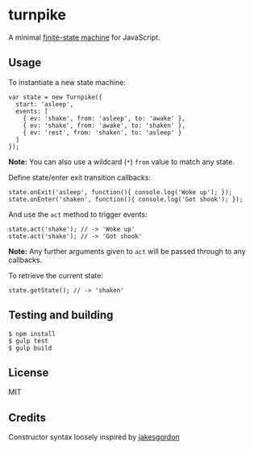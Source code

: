 # turnpike

A minimal [finite-state machine](https://en.wikipedia.org/wiki/Finite-state_machine) for JavaScript.

## Usage

To instantiate a new state machine:

    var state = new Turnpike({
      start: 'asleep',
      events: [
        { ev: 'shake', from: 'asleep', to: 'awake' },
        { ev: 'shake', from: 'awake', to: 'shaken' },
        { ev: 'rest', from: 'shaken', to: 'asleep' }
      ]
    });

**Note:** You can also use a wildcard (`*`) `from` value to match any state.

Define state/enter exit transition callbacks:

    state.onExit('asleep', function(){ console.log('Woke up'); });
    state.onEnter('shaken', function(){ console.log('Got shook'); });

And use the `act` method to trigger events:

    state.act('shake'); // -> 'Woke up'
    state.act('shake'); // -> 'Got shook'

**Note:** Any further arguments given to `act` will be passed through to any callbacks.

To retrieve the current state:

    state.getState(); // -> 'shaken'

## Testing and building

    $ npm install
    $ gulp test
    $ gulp build

## License

MIT

## Credits

Constructor syntax loosely inspired by [jakesgordon](https://github.com/jakesgordon/javascript-state-machine)
